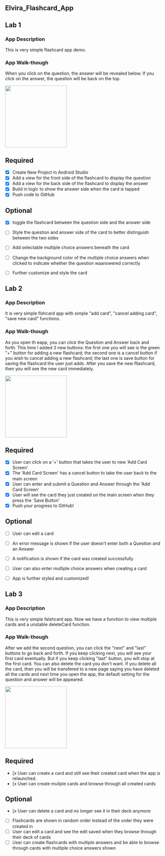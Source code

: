 ## Elvira_Flashcard_App  

## Lab 1

### App Description
This is very simple flashcard app demo.

### App Walk-though
When you click on the question, the answer will be revealed below. If you click on the answer, the question will be back on the top.

<img src="http://g.recordit.co/HhEop7v8n7.gif" width=200><br>


## Required
- [x] Create New Project in Android Studio
- [x] Add a view for the front side of the flashcard to display the question
- [x] Add a view for the back side of the flashcard to display the answer
- [x] Build in logic to show the answer side when the card is tapped
- [x] Push code to GitHub
## Optional
- [x] toggle the flashcard between the question side and the answer side
- [ ] Style the question and answer side of the card to better distinguish between the two sides
- [ ] Add selectable multiple choice answers beneath the card
- [ ] Change the background color of the multiple choice answers when clicked to indicate whether the question waanswered correctly
- [ ] Further customize and style the card



## Lab 2

### App Description
It is very simple flshcard app with simple "add card", "cancel adding card", "save new card" functions.

### App Walk-though
As you open th eapp, you can click the Question and Answer back and forth. This time I added 3 new buttons:  the first one you will see is the green "+" button for adding a new flashcard; the second one is a cancel button if you wish to cancel adding a new flashcard; the last one is save button for saving the flashcard the user just adds. After you save the new fllashcard, then you will see the new card immediately.

<img src="http://g.recordit.co/RyX5FK9P2X.gif" width=200><br>


## Required
- [X] User can click on a ‘+’ button that takes the user to new ‘Add Card Screen’
- [X] The 'Add Card Screen' has a cancel button to take the user back to the main screen
- [X] User can enter and submit a Question and Answer through the 'Add Card Screen'
- [X] User will see the card they just created on the main screen when they press the 'Save Button'
- [X] Push your progress to GitHub!

## Optional
- [ ] User can edit a card
- [ ] An error message is shown if the user doesn't enter both a Question and an Answer
- [ ] A notification is shown if the card was created successfully
- [ ] User can also enter multiple choice answers when creating a card
- [ ] App is further styled and customized!



## Lab 3

### App Description
This is very simple falshcard app. Now we have a funvtion to view multiple cards and a unstable deleteCard function.

### App Walk-though
After we add the second question, you can click the "next" and "last" buttons to go back and forth. If you keep clicking next, you will see your first card eventually. But if you keep clicking "last" button, you will stop at the first card. You can also delete the card you don't want. If you delete all the card, then you will be transfered to a new page saying you have deleted all the cards and next time you open the app, the default setting for the question and answer will be appeared.

<img src="http://g.recordit.co/PrbiUBSriF.gif" width=200><br>


## Required
- [x User can create a card and still see their created card when the app is relaunched.
- [x User can create muliple cards and browse through all created cards

## Optional
- [x User can delete a card and no longer see it in their deck anymore
- [ ] Flashcards are shown in random order instead of the order they were created in
- [ ] User can edit a card and see the edit saved when they browse through their deck of cards
- [ ] User can create flashcards with multiple answers and be able to browse through cards with multiple choice answers shown
